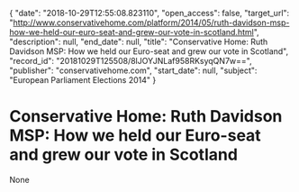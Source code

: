 {
  "date": "2018-10-29T12:55:08.823110", 
  "open_access": false, 
  "target_url": "http://www.conservativehome.com/platform/2014/05/ruth-davidson-msp-how-we-held-our-euro-seat-and-grew-our-vote-in-scotland.html", 
  "description": null, 
  "end_date": null, 
  "title": "Conservative Home: Ruth Davidson MSP: How we held our Euro-seat and grew our vote in Scotland", 
  "record_id": "20181029T125508/8lJOYJNLaf958RKsyqQN7w==", 
  "publisher": "conservativehome.com", 
  "start_date": null, 
  "subject": "European Parliament Elections 2014"
}

# Conservative Home: Ruth Davidson MSP: How we held our Euro-seat and grew our vote in Scotland

None
